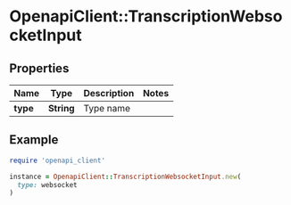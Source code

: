 # OpenapiClient::TranscriptionWebsocketInput

## Properties

| Name | Type | Description | Notes |
| ---- | ---- | ----------- | ----- |
| **type** | **String** | Type name |  |

## Example

```ruby
require 'openapi_client'

instance = OpenapiClient::TranscriptionWebsocketInput.new(
  type: websocket
)
```


